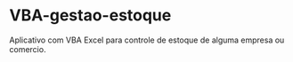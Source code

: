 # VBA-gestao-estoque
Aplicativo com VBA Excel para controle de estoque de alguma empresa ou comercio.

